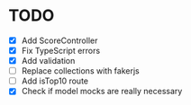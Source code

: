 # TODO

- [x] Add ScoreController
- [x] Fix TypeScript errors
- [x] Add validation
- [ ] Replace collections with fakerjs
- [ ] Add isTop10 route
- [x] Check if model mocks are really necessary